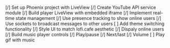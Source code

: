 [/] Set up Phoenix project with LiveView
[/] Create YouTube API service module
[/] Build player LiveView with embedded iframe
[/] Implement real-time state management
    [/] Use presence tracking to show online users
    [/] Use sockets to broadcast messages to other users
[ ] Add theme switching functionality
[/] Style UI to match lofi.cafe aesthetic
    [/] Dispaly online users
    [/] Build music player controls
        [/] Play/pause
        [/] Next/last
        [/] Volume
    [ ] Play gif with music
